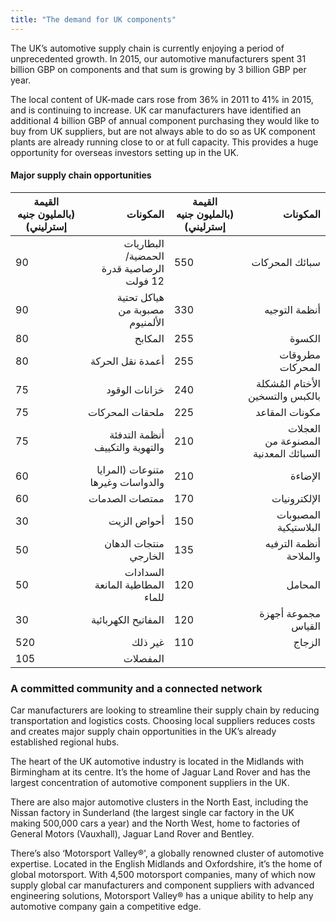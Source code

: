 ```yaml
---
title: "The demand for UK components"
---
```

The UK’s automotive supply chain is currently enjoying a period of unprecedented growth. In 2015, our automotive manufacturers spent 31 billion GBP on components and that sum is growing by 3 billion GBP per year.

The local content of UK-made cars rose from 36% in 2011 to 41% in 2015, and is continuing to increase. UK car manufacturers have identified an additional 4 billion GBP of annual component purchasing they would like to buy from UK suppliers, but are not always able to do so as UK component plants are already running close to or at full capacity. This provides a huge opportunity for overseas investors setting up in the UK.

#### Major supply chain opportunities

| القيمة (بالمليون جنيه إسترليني) | المكونات | القيمة (بالمليون جنيه إسترليني)  | المكونات |
|---|---:|---|---:|
| 90 |  البطاريات الحمضية/الرصاصية قدرة 12 فولت | 550 | سبائك المحركات |
| 90 | هياكل تحتية مصبوبة من الألمنيوم | 330 | أنظمة التوجيه |
| 80 | المكابح | 255 | الكسوة |
| 80 | أعمدة نقل الحركة | 255 | مطروقات المحركات |
| 75 | خزانات الوقود | 240 | الأختام المُشكلة بالكبس والتسخين |
| 75 | ملحقات المحركات | 225 | مكونات المقاعد |
| 75 | أنظمة التدفئة والتهوية والتكييف | 210 | العجلات المصنوعة من السبائك المعدنية |
| 60 | متنوعات (المرايا والدواسات وغيرها | 210 | الإضاءة |
| 60 | ممتصات الصدمات | 170 | الإلكترونيات |
| 30 | أحواض الزيت | 150 | المصبوبات البلاستيكية |
| 50 | منتجات الدهان الخارجي | 135 | أنظمة الترفيه والملاحة |
| 50 | السدادات المطاطية المانعة للماء | 120 | المحامل |
| 30 | المفاتيح الكهربائية | 120 | مجموعة أجهزة القياس |
| 520 | غير ذلك | 110 | الزجاج |
| 105 | المفصلات |

### A committed community and a connected network

Car manufacturers are looking to streamline their supply chain by reducing transportation and logistics costs. Choosing local suppliers reduces costs and creates major supply chain opportunities in the UK’s already established regional hubs.

The heart of the UK automotive industry is located in the Midlands with Birmingham at its centre. It’s the home of Jaguar Land Rover and has the largest concentration of automotive component suppliers in the UK. 

There are also major automotive clusters in the North East, including the Nissan factory in Sunderland (the largest single car factory in the UK making 500,000 cars a year) and the North West, home to factories of General Motors (Vauxhall), Jaguar Land Rover and Bentley. 

There’s also ‘Motorsport Valley&reg;', a globally renowned cluster of automotive expertise. Located in the English Midlands and Oxfordshire, it’s the home of global motorsport. With 4,500 motorsport companies, many of which now supply global car manufacturers and component suppliers with advanced engineering solutions, Motorsport Valley&reg; has a unique ability to help any automotive company gain a competitive edge. 
